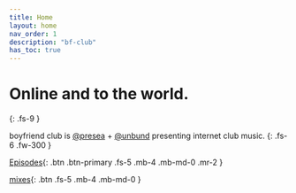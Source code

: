 ```yaml
---
title: Home
layout: home
nav_order: 1
description: "bf-club"
has_toc: true
---
```


# Online and to the world.
{: .fs-9 }

boyfriend club is [@presea](https://soundcloud.com/presea) + [@unbund](https://soundcloud.com/unbund) presenting internet club music.
{: .fs-6 .fw-300 }

[Episodes](/docs/posts/posts.html){: .btn .btn-primary .fs-5 .mb-4 .mb-md-0 .mr-2 }

[mixes](/docs/mixes.html){: .btn .fs-5 .mb-4 .mb-md-0 }
